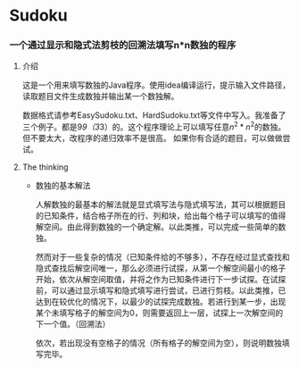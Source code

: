 # Sudoku
### 一个通过显示和隐式法剪枝的回溯法填写n*n数独的程序
1. 介绍  

    这是一个用来填写数独的Java程序。使用idea编译运行，提示输入文件路径，读取题目文件生成数独并输出某一个数独解。
    
    数据格式请参考EasySudoku.txt、HardSudoku.txt等文件中写入。我准备了三个例子。都是9*9（3*3）的。这个程序理论上可以填写任意$n^2*n^2$的数独。但不要太大，改程序的递归效率不是很高。
    如果你有合适的题目，可以做做尝试。
2. The thinking
    - 数独的基本解法  

      人解数独的最基本的解法就是显式填写法与隐式填写法，其可以根据题目的已知条件，结合格子所在的行、列和块，给出每个格子可以填写的值得解空间。由此得到数独的一个确定解。以此类推，可以完成一些简单的数独。

      然而对于一些复杂的情况（已知条件给的不够多），不存在经过显式查找和隐式查找后解空间唯一，那么必须进行试探，从第一个解空间最小的格子开始，依次从解空间取值，并将之作为已知条件进行下一步试探。在试探前，可以通过显示填写和隐式填写进行尝试，已进行剪枝。以此类推，已达到在较优化的情况下，以最少的试探完成数独。若进行到某一步，出现某个未填写格子的解空间为0，则需要返回上一层，试探上一次解空间的下一个值。（回溯法）

      依次，若出现没有空格子的情况（所有格子的解空间为空），则说明数独填写完毕。
